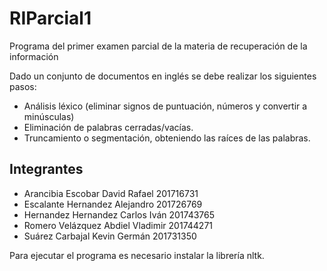 # RIParcial1
Programa del primer examen parcial de la materia de recuperación de la información

Dado un conjunto de documentos en inglés se debe realizar los siguientes pasos:
*	Análisis léxico (eliminar signos de puntuación, números y convertir a minúsculas)
*	Eliminación de palabras cerradas/vacías.
*	Truncamiento o segmentación, obteniendo las raíces de las palabras.


## Integrantes
* Arancibia Escobar David Rafael          201716731
* Escalante Hernandez Alejandro           201726769
* Hernandez Hernandez Carlos Iván         201743765
* Romero Velázquez Abdiel Vladimir        201744271
* Suárez Carbajal Kevin Germán            201731350

Para ejecutar el programa es necesario instalar la librería nltk.
